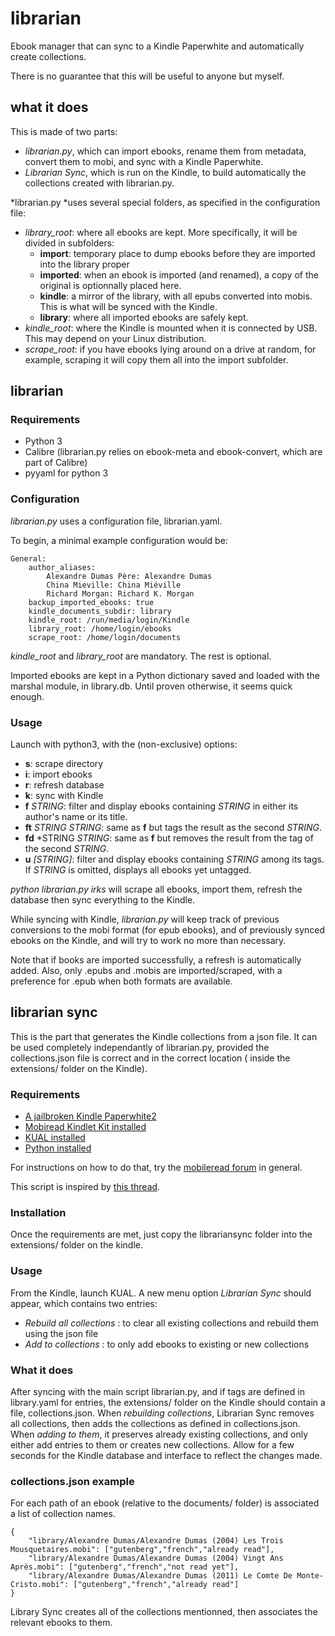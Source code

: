 librarian
=========

Ebook manager that can sync to a Kindle Paperwhite and automatically create collections.

There is no guarantee that this will be useful to anyone but myself.

what it does
------------

This is made of two parts:

- *librarian.py*, which can import ebooks, rename them from metadata, convert them to mobi, and sync with a Kindle Paperwhite.
- *Librarian Sync*, which is run on the Kindle, to build automatically the collections created with librarian.py.

*librarian.py *uses several special folders, as specified in the configuration file:

- *library_root*: where all ebooks are kept. More specifically, it will be divided in subfolders:
    - **import**: temporary place to dump ebooks before they are imported into the library proper
    - **imported**: when an ebook is imported (and renamed), a copy of the original is optionnally placed here.
    - **kindle**: a mirror of the library, with all epubs converted into mobis. This is what will be synced with the Kindle.
    - **library**: where all imported ebooks are safely kept.
- *kindle_root*: where the Kindle is mounted when it is connected by USB. This may depend on your Linux distribution.
- *scrape_root*: if you have ebooks lying around on a drive at random, for example, scraping it will copy them all into the import subfolder.


librarian
---------

### Requirements

- Python 3
- Calibre (librarian.py relies on ebook-meta and ebook-convert, which are part of Calibre)
- pyyaml for python 3

### Configuration

*librarian.py* uses a configuration file, librarian.yaml.

To begin, a minimal example configuration would be:

    General:
        author_aliases:
            Alexandre Dumas Père: Alexandre Dumas
            China Mieville: China Miéville
            Richard Morgan: Richard K. Morgan
        backup_imported_ebooks: true
        kindle_documents_subdir: library
        kindle_root: /run/media/login/Kindle
        library_root: /home/login/ebooks
        scrape_root: /home/login/documents

*kindle_root* and *library_root* are mandatory. The rest is optional.

Imported ebooks are kept in a Python dictionary saved and loaded with the marshal module, in library.db.
Until proven otherwise, it seems quick enough.

### Usage

Launch with python3, with the (non-exclusive) options:

- **s**: scrape directory
- **i**: import ebooks
- **r**: refresh database
- **k**: sync with Kindle
- **f** *STRING*: filter and display ebooks containing *STRING* in either its author's name or its title.
- **ft** *STRING* *STRING*: same as **f** but tags the result as the second *STRING*.
- **fd** *STRING *STRING*: same as **f** but removes the result from the tag of the second *STRING*.
- **u** *[STRING]*: filter and display ebooks containing *STRING* among its tags. If *STRING* is omitted, displays all ebooks yet untagged.

*python librarian.py irks* will scrape all ebooks, import them, refresh the database then sync everything to the Kindle.

While syncing with Kindle, *librarian.py* will keep track of previous conversions to the mobi format (for epub ebooks),
and of previously synced ebooks on the Kindle, and will try to work no more than necessary.

Note that if books are imported successfully, a refresh is automatically added.
Also, only .epubs and .mobis are imported/scraped, with a preference for .epub when both formats are available.

librarian sync
--------------

This is the part that generates the Kindle collections from a json file.
It can be used completely independantly of librarian.py, provided the collections.json file is correct and in the correct location ( inside the extensions/ folder on the Kindle).

### Requirements

- [A jailbroken Kindle Paperwhite2](http://www.mobileread.com/forums/showthread.php?t=186645)
- [Mobiread Kindlet Kit installed](http://www.mobileread.com/forums/showthread.php?t=233932)
- [KUAL installed](http://www.mobileread.com/forums/showthread.php?t=203326)
- [Python installed](http://www.mobileread.com/forums/showthread.php?t=195474)

For instructions on how to do that, try the [mobileread forum](http://www.mobileread.com/forums/forumdisplay.php?f=150) in general.

This script is inspired by [this thread](http://www.mobileread.com/forums/showthread.php?t=160855).


### Installation

Once the requirements are met, just copy the librariansync folder into the extensions/ folder on the kindle.

### Usage

From the Kindle, launch KUAL. A new menu option *Librarian Sync* should appear, which contains two entries:

- *Rebuild all collections* : to clear all existing collections and rebuild them using the json file
- *Add to collections* : to only add ebooks to existing or new collections

### What it does

After syncing with the main script librarian.py, and if tags are defined in library.yaml for entries,
the extensions/ folder on the Kindle should contain a file, collections.json.
When *rebuilding collections*, Librarian Sync removes all collections, then adds the collections as defined in collections.json.
When *adding to them*, it preserves already existing collections, and only either add entries to them or creates new collections.
Allow for a few seconds for the Kindle database and interface to reflect the changes made.

### collections.json example

For each path of an ebook (relative to the documents/ folder) is associated a list of collection names.

    {
        "library/Alexandre Dumas/Alexandre Dumas (2004) Les Trois Mousquetaires.mobi": ["gutenberg","french","already read"],
        "library/Alexandre Dumas/Alexandre Dumas (2004) Vingt Ans Après.mobi": ["gutenberg","french","not read yet"],
        "library/Alexandre Dumas/Alexandre Dumas (2011) Le Comte De Monte-Cristo.mobi": ["gutenberg","french","already read"]
    }

Library Sync creates all of the collections mentionned, then associates the relevant ebooks to them.
